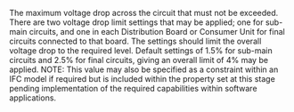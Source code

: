 The maximum voltage drop across the circuit that must not be exceeded. There are two voltage drop limit settings that may be applied; one for sub-main circuits, and one in each Distribution Board or Consumer Unit for final circuits connected to that board. The settings should limit the overall voltage drop to the required level. Default settings of 1.5% for sub-main circuits and 2.5% for final circuits, giving an overall limit of 4% may be applied. 
NOTE: This value may also be specified as a constraint within an IFC model if required but is included within the property set at this stage pending implementation of the required capabilities within software applications.
